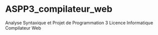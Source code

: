 # ASPP3_compilateur_web
Analyse Syntaxique et Projet de Programmation 3 Licence Informatique Compilateur Web
